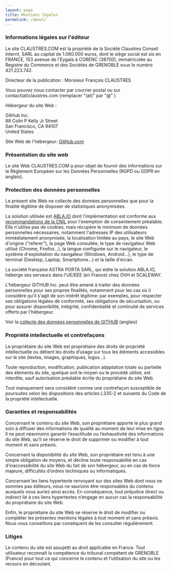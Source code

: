 ```yaml
---
layout: page
title: Mentions légales
permalink: /about/
---
```

### Informations légales sur l'éditeur

Le site CLAUSTRES.COM est la propriété de la Société Claustres Conseil Internt, SARL au capital de 1.060.000 euros, dont le siège social est sis en FRANCE, 153 avenue de l'Eygala à CORENC (38700), immatriculée au Registre du Commerce et des Sociétés de GRENOBLE sous le numéro 421.223.742.

Directeur de la publication : Monsieur François CLAUSTRES

Vous pouvez nous contacter par courrier postal ou sur contact(at)claustres.com (remplacer "(at)" par "@" )

Hébergeur du site Web :

GitHub Inc.  
88 Colin P Kelly Jr Street  
San Francisco, CA 94107  
United States

Site Web de l'hébergeur: [GitHub.com](https://github.com)

### Présentation du site web

Le site Web CLAUSTRES.COM a pour objet de fournir des informations sur le Règlement Européen sur les Données Personnelles (RGPD ou GDPR en anglais).

### Protection des données personnelles

Le présent site Web ne collecte des données personnelles que pour la finalité légitime de disposer de statistiques anonymisées.

La solution utilisée est [ABLA.IO](https://abla.io/) dont l'implémentation est conforme aux [recommandations de la CNIL](https://www.cnil.fr/fr/cookies-et-autres-traceurs/regles/cookies-solutions-pour-les-outils-de-mesure-daudience) pour l'exemption de consentement préalable. Elle n'utilise pas de cookies, mais récupère le minimum de données personnelles nécessaires, notamment l'adresses IP des utilisateurs immédiatement anonymisée, la localisation limitée au pays, le site Web d'origine ("referer"), la page Web consultée, le type de navigateur Web utilisé (Chrome, Firefox...), la langue configurée sur le navigateur, le système d'exploitation du navigateur (Windows, Android...), le type de terminal (Desktop, Laptop, Smartphone...) et la taille d'écran.

La société française ASTRA PORTA SARL, qui édite la solution ABLA.IO, héberge ses serveurs dans l'UE/EEE (en France) chez OVH et SCALEWAY.

L'hébergeur GITHUB Inc. peut être amené à traiter des données personnelles pour ses propres finalités, notamment pour les cas où il considère qu'il s'agit de son intérêt légitime: par exemples, pour respecter ses obligations légales de conformité, ses obligations de sécurisation, ou pour assurer disponibilité, intégrité, confidentialité et continuité de services offerts par l'hébergeur.

Voir la [collecte des données personnelles de GITHUB](https://help.github.com/en/github/site-policy/github-privacy-statement#what-information-github-collects) (anglais)

### Propriété intellectuelle et contrefaçons

Le propriétaire du site Web est propriétaire des droits de propriété intellectuelle ou détient les droits d’usage sur tous les éléments accessibles sur le site (textes, images, graphiques, logos…).

Toute reproduction, modification, publication adaptation totale ou partielle des éléments du site, quelque soit le moyen ou le procédé utilisé, est interdite, sauf autorisation préalable écrite du propriétaire du site Web.

Tout manquement sera considéré comme une contrefaçon susceptible de poursuites selon les dispositions des articles L335-2 et suivants du Code de la propriété intellectuelle.

### Garanties et responsabilités

Concernant le contenu du site Web, son propriétaire apporte le plus grand soin à diffuser des informations de qualité au moment de leur mise en ligne. Il ne peut néanmoins garantir l’exactitude ou l’exhaustivité des informations du site Web, qu’il se réserve le droit de supprimer ou modifier à tout moment et sans préavis.

Concernant la disponibilité du site Web, son propriétaire est tenu à une simple obligation de moyens, et décline toute responsabilité en cas d’inaccessibilité du site Web du fait de son hébergeur, ou en cas de force majeure, difficultés d’ordres techniques ou informatiques.

Concernant les liens hypertexte renvoyant sur des sites Web dont nous ne sommes pas éditeurs, nous ne saurions être responsables du contenu auxquels vous auriez ainsi accès. En conséquence, tout préjudice direct ou indirect lié à ces liens hypertextes n’engage en aucun cas la responsabilité du propriétaire du site Web.

Enfin, le propriétaire du site Web se réserve le droit de modifier ou compléter les présentes mentions légales à tout moment et sans préavis. Nous vous conseillons par conséquent de les consulter régulièrement.

### Litiges

Le contenu du site est assujetti au droit applicable en France. Tout utilisateur reconnaît la compétence du tribunal compétent de GRENOBLE (France) pour tout ce qui concerne le contenu et l’utilisation du site ou les recours en découlant.
